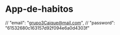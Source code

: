 # App-de-habitos

// "email": "grupo3Caique@mail.com",
// "password": "61532680c163157d92f094e6a0d4303f"
